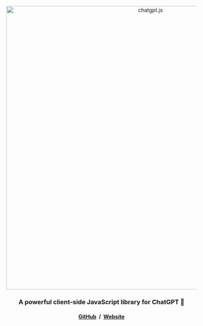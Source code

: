 <div align="center">
<br />

<picture>
    <source media="(prefers-color-scheme: dark)" srcset="https://raw.githubusercontent.com/chatgptjs/chatgpt.js/main/media/images/chatgpt.js-logo-dark-mode-5995x619.png">
    <img width=747 alt="chatgpt.js" src="https://raw.githubusercontent.com/chatgptjs/chatgpt.js/main/media/images/chatgpt.js-logo-light-mode-5995x619.png">
</picture>


### A powerful client-side JavaScript library for ChatGPT 🤖

#### [GitHub](https://github.com/kudoai/chatgpt.js) &nbsp;/ &nbsp;[Website](https://chatgpt.js.org)

</div>

